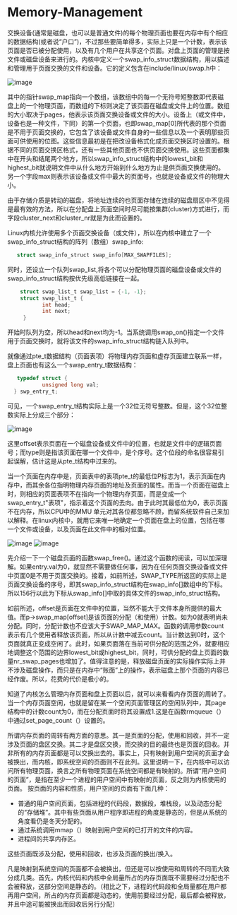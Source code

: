 # Memory-Management

交换设备(通常是磁盘，也可以是普通文件)的每个物理页面也要在内存中有个相应的数据结构(或者说“户口”)，不过那些要简单得多，实际上只是一个计数，表示该页面是否已被分配使用，以及有几个用户在共享这个页面。对盘上页面的管理是按文件或磁盘设备来进行的。内核中定义一个swap_info_struct数据结构，用以描述和管理用于页面交换的文件和设备。它的定义包含在include/linux/swap.h中：

![image](https://github.com/wangdongyu1989/Memory-Management/blob/master/images/%E5%86%85%E5%AD%98%E6%98%A0%E5%B0%8420170410a.jpg)

其中的指针swap_map指向一个数组，该数组中的每一个无符号短整数即代表磁盘上的一个物理页面，而数组的下标则决定了该页面在磁盘或文件上的位置。数组的大小取决于pages，他表示该页面交换设备或文件的大小。设备上（或文件中，设备也是一种文件，下同）的第一个页面，也即swap_map[0]所代表的那个页面是不用于页面交换的，它包含了该设备或文件自身的一些信息以及一个表明那些页面可供使用的位图。这些信息最初是在把改设备格式化成页面交换区时设置的。根据不同的页面交换区格式，还有一些其他页面也不供页面交换使用。这些页面都集中在开头和结尾两个地方，所以swap_info_struct结构中的lowest_bit和highest_bit就说明文件中从什么地方开始到什么地方为止是供页面交换使用的。另一个字段max则表示该设备或文件中最大的页面号，也就是设备或文件的物理大小。

由于存储介质是转动的磁盘，将地址连续的也页面存储在连续的磁盘扇区中不见得是最有效的方法，所以在分配盘上页面空间时尽可能按集群(cluster)方式进行，而字段cluster_next和cluster_nr就是为此而设置的。

Linux内核允许使用多个页面交换设备（或文件），所以在内核中建立了一个swap_info_struct结构的阵列（数组）swap_info:

```c
   struct swap_info_struct swap_info[MAX_SWAPFILES];
``` 

同时，还设立一个队列swap_list,将各个可以分配物理页面的磁盘设备或文件的swap_info_struct结构按优先级高低链接在一起。

```c
    struct swap_list_t swap_list = {-1, -1};
    struct swap_list_t {
           int head;
           int next;
     }
``` 

开始时队列为空，所以head和next均为-1。当系统调用swap_on()指定一个文件用于页面交换时，就将该文件的swap_info_struct结构链入队列中。

就像通过pte_t数据结构（页面表项）将物理内存页面和虚存页面建立联系一样，盘上页面也有这么一个swap_entry_t数据结构：

```c
   typedef struct {
           unsigned long val;
  } swp_entry_t;
```

可见，一个swap_entry_t结构实际上是一个32位无符号整数。但是，这个32位整数实际上分成三个部分：

![image](https://github.com/wangdongyu1989/Memory-Management/blob/master/images/%E5%86%85%E5%AD%98%E6%98%A0%E5%B0%8420170410b.jpg)

这里offset表示页面在一个磁盘设备或文件中的位置，也就是文件中的逻辑页面号；而type则是指该页面在哪一个文件中，是个序号。这个位段的命名很容易引起误解，估计这是从pte_t结构中过来的。

当一个页面在内存中是，页面表中的表项pte_t的最低位P标志为1，表示页面在内存中，而其余各位指明物理内存页面的地址及页面的属性。而当一个页面在磁盘上时，则相应的页面表项不在指向一个物理内存页面，而是变成一个swap_entry_t"表项"，指示着这个页面的去向。由于此时其最低位为0，表示页面不在内存，所以CPU中的MMU
单元对其各位都忽略不顾，而留系统软件自己来加以解释。在linux内核中，就用它来唯一地确定一个页面在盘上的位置，包括在哪一个文件或设备，以及页面在此文件中的相对位置。

![image](https://github.com/wangdongyu1989/Memory-Management/blob/master/images/%E5%86%85%E5%AD%98%E6%98%A0%E5%B0%8420170410c.jpg)
![image](https://github.com/wangdongyu1989/Memory-Management/blob/master/images/%E5%86%85%E5%AD%98%E6%98%A0%E5%B0%8420170410d.jpg)

先介绍一下一个磁盘页面的函数swap_free()。通过这个函数的阅读，可以加深理解。如果entry.val为0，就显然不需要做任何事，因为在任何页面交换设备或文件中页面0是不用于页面交换的。接着，如前所述，SWAP_TYPE所返回的实际上是页面交换设备的序号，即其swap_info_struct结构在swap_info[]数组中的下标。所以156行以此为下标从swap_info[]中取的具体文件的swap_info_struct结构。

如前所述，offset是页面在文件中的位置，当然不能大于文件本身所提供的最大值。而p->swap_map[offset]是该页面的分配（和使用）计数。如为0就表明尚未分配。同时，分配计数也不应该大于SWAP_MAP_MAX。函数的调用参数count表示有几个使用者释放该页面，所以从计数中减去count。当计数达到0时，这个页面就真正变成空闲了。此时，如果页面落在当前可供分配的范围之外，就要相应地调整这个范围的边界lowest_bit或highest_bit，同时，可供分配的盘上页面的数量nr_swap_pages也增加了。值得注意的是，释放磁盘页面的实际操作实际上并不涉及磁盘操作，而只是在内存中“账面”上的操作，表示磁盘上那个页面的内容已经作废。所以，花费的代价是极小的。

知道了内核怎么管理内存页面和盘上页面以后，就可以来看看内存页面的周转了。当一个内存页面空闲，也就是留在某一个空闲页面管理区的空闲队列中，其page结构中的计数count为0，而在分配页面时将其设置成1.这是在函数rmqueue（）中通过set_page_count（）设置的。

所谓内存页面的周转有两方面的意思。其一是页面的分配，使用和回收，并不一定涉及页面的盘区交换。其二才是盘区交换，而交换的目的最终也是页面的回收。并非所有的内存页面都是可以交换出去的。事实上，只有映射到用户空间的页面才会被换出，而内核，即系统空间的页面则不在此列。这里说明一下，在内核中可以访问所有物理页面，换言之所有物理页面在系统空间都是有映射的。所谓“用户空间的页面”，是指在至少一个进程的用户空间中有映射的页面，反之则为内核使用的页面。
按页面的内容和性质，用户空间的页面有下面几种：
* 普通的用户空间页面，包括进程的代码段，数据段，堆栈段，以及动态分配的“存储堆”。其中有些页面从用户程序即进程的角度是静态的，但是从系统的角度看仍是冬天分配的。
* 通过系统调用mmap（）映射到用户空间的已打开的文件的内容。
* 进程间的共享内存区。

这些页面既涉及分配，使用和回收，也涉及页面的换出/换入。

凡是映射到系统空间的页面都不会被换出，但还是可以按使用和周转的不同而大致分成几类。首先，内核代码和内核中全局量所占的内存页面既不需要经过分配也不会被释放，这部分空间是静态的。（相比之下，进程的代码段和全局量都在用户都再用户空间，所占的内存页面都是动态的，使用前要经过分配，最后都会被释放，并且中途可能被换出而回收后另行分配）

